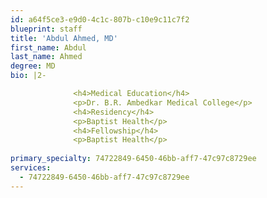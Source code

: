 ```yaml
---
id: a64f5ce3-e9d0-4c1c-807b-c10e9c11c7f2
blueprint: staff
title: 'Abdul Ahmed, MD'
first_name: Abdul
last_name: Ahmed
degree: MD
bio: |2-

              <h4>Medical Education</h4>
              <p>Dr. B.R. Ambedkar Medical College</p>
              <h4>Residency</h4>
              <p>Baptist Health</p>
              <h4>Fellowship</h4>
              <p>Baptist Health</p>
          
primary_specialty: 74722849-6450-46bb-aff7-47c97c8729ee
services:
  - 74722849-6450-46bb-aff7-47c97c8729ee
---
```

